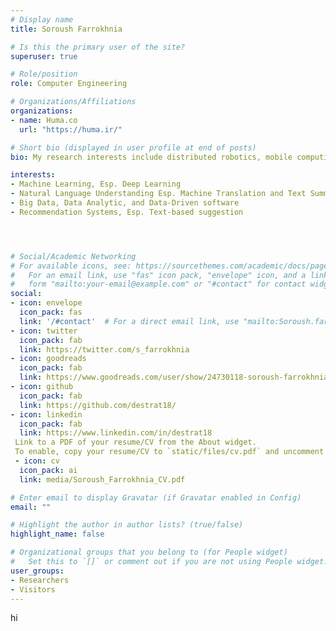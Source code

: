 ```yaml
---
# Display name
title: Soroush Farrokhnia

# Is this the primary user of the site?
superuser: true

# Role/position
role: Computer Engineering

# Organizations/Affiliations
organizations:
- name: Huma.co
  url: "https://huma.ir/"

# Short bio (displayed in user profile at end of posts)
bio: My research interests include distributed robotics, mobile computing and programmable matter.

interests:
- Machine Learning, Esp. Deep Learning
- Natural Language Understanding Esp. Machine Translation and Text Summarization
- Big Data, Data Analytic, and Data-Driven software
- Recommendation Systems, Esp. Text-based suggestion




# Social/Academic Networking
# For available icons, see: https://sourcethemes.com/academic/docs/page-builder/#icons
#   For an email link, use "fas" icon pack, "envelope" icon, and a link in the
#   form "mailto:your-email@example.com" or "#contact" for contact widget.
social:
- icon: envelope
  icon_pack: fas
  link: '/#contact'  # For a direct email link, use "mailto:Soroush.farrokhnia@gmail.com".
- icon: twitter
  icon_pack: fab
  link: https://twitter.com/s_farrokhnia
- icon: goodreads
  icon_pack: fab
  link: https://www.goodreads.com/user/show/24730118-soroush-farrokhnia
- icon: github
  icon_pack: fab
  link: https://github.com/destrat18/
- icon: linkedin
  icon_pack: fab
  link: https://www.linkedin.com/in/destrat18
 Link to a PDF of your resume/CV from the About widget.
 To enable, copy your resume/CV to `static/files/cv.pdf` and uncomment the lines below.
 - icon: cv
  icon_pack: ai
  link: media/Soroush_Farrokhnia_CV.pdf

# Enter email to display Gravatar (if Gravatar enabled in Config)
email: ""

# Highlight the author in author lists? (true/false)
highlight_name: false

# Organizational groups that you belong to (for People widget)
#   Set this to `[]` or comment out if you are not using People widget.
user_groups:
- Researchers
- Visitors
---
```


hi
